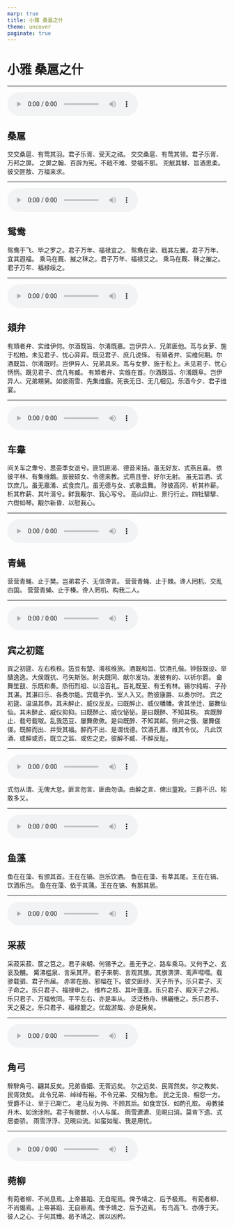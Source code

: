 ```yaml
---
marp: true
title: 小雅 桑扈之什
theme: uncover
paginate: true
---
```


# 小雅 桑扈之什

---

![](assets/audios/22/1.mp3)

## 桑扈

交交桑扈、有莺其羽。君子乐胥、受天之祜。
交交桑扈、有莺其领。君子乐胥、万邦之屏。
之屏之翰、百辟为宪。不戢不难、受福不那。
兕觥其觩、旨酒思柔。彼交匪敖、万福来求。

---

![](assets/audios/22/2.mp3)

## 鸳鸯

鸳鸯于飞、毕之罗之。君子万年、福禄宜之。
鸳鸯在梁、戢其左翼。君子万年、宜其遐福。
乘马在厩、摧之秣之。君子万年、福禄艾之。
乘马在厩、秣之摧之。君子万年、福禄绥之。

---

![](assets/audios/22/3.mp3)

## 頍弁

有頍者弁、实维伊何。尔酒既旨、尔淆既嘉。岂伊异人、兄弟匪他。茑与女萝、施于松柏。未见君子、忧心弈弈。既见君子、庶几说怿。
有頍者弁、实维何期。尔酒既旨、尔淆既时。岂伊异人、兄弟具来。茑与女萝、施于松上。未见君子、忧心怲怲。既见君子、庶几有臧。
有頍者弁、实维在首。尔酒既旨、尔淆既阜。岂伊异人、兄弟甥舅。如彼雨雪、先集维霰。死丧无日、无几相见。乐酒今夕、君子维宴。

---

![](assets/audios/22/4.mp3)

## 车舝

间关车之舝兮、思娈季女逝兮。匪饥匪渴、德音来括。虽无好友、式燕且喜。
依彼平林、有集维鷮。辰彼硕女、令德来教。式燕且誉、好尔无射。
虽无旨酒、式饮庶几。虽无嘉淆、式食庶几。虽无德与女、式歌且舞。
陟彼高冈、析其柞薪。析其柞薪、其叶湑兮。鲜我觏尔、我心写兮。
高山仰止、景行行止。四牡騑騑、六辔如琴。觏尔新昏、以慰我心。

---

![](assets/audios/22/5.mp3)

## 青蝇

营营青蝇、止于樊。岂弟君子、无信谗言。
营营青蝇、止于棘。谗人罔机、交乱四国。
营营青蝇、止于榛。谗人罔机、构我二人。

---

![](assets/audios/22/6.mp3)

## 宾之初筵

宾之初筵、左右秩秩。笾豆有楚、淆核维旅。酒既和旨、饮酒孔偕。钟鼓既设、举醻逸逸。大侯既抗、弓矢斯张。射夫既同、献尔发功。发彼有的、以祈尔爵。
龠舞笙鼓、乐既和奏。烝衎烈祖、以洽百礼。百礼既至、有壬有林。锡尔纯嘏、子孙其湛。其湛曰乐、各奏尔能。宾载手仇、室人入又。酌彼康爵、以奏尔时。
宾之初筵、温温其恭。其未醉止、威仪反反。曰既醉止、威仪幡幡。舍其坐迁、屡舞仙仙。其未醉止、威仪抑抑。曰既醉止、威仪怭怭。是曰既醉、不知其秩。
宾既醉止、载号载呶。乱我笾豆、屡舞僛僛。是曰既醉、不知其邮。侧弁之俄、屡舞傞傞。既醉而出、并受其福。醉而不出、是谓伐德。饮酒孔嘉、维其令仪。
凡此饮酒、或醉或否。既立之监、或佐之史。彼醉不臧、不醉反耻。

---

![](assets/audios/22/7.mp3)

式勿从谓、无俾大怠。匪言勿言、匪由勿语。由醉之言、俾出童羖。三爵不识、矧敢多又。

---

![](assets/audios/22/8.mp3)

## 鱼藻

鱼在在藻、有颁其首。王在在镐、岂乐饮酒。
鱼在在藻、有莘其尾。王在在镐、饮酒乐岂。
鱼在在藻、依于其蒲。王在在镐、有那其居。

---

![](assets/audios/22/9.mp3)

## 采菽

采菽采菽、筐之筥之。君子来朝、何锡予之。虽无予之、路车乘马。又何予之、玄衮及黼。
觱沸槛泉、言采其芹。君子来朝、言观其旗。其旗淠淠、鸾声嘒嘒。载骖载驷、君子所届。
赤芾在股、邪幅在下。彼交匪纾、天子所予。乐只君子、天子命之。乐只君子、福禄申之。
维柞之枝、其叶蓬蓬。乐只君子、殿天子之邦。乐只君子、万福攸同。平平左右、亦是率从。
泛泛杨舟、绋纚维之。乐只君子、天之葵之。乐只君子、福禄膍之。优哉游哉、亦是戾矣。

---

![](assets/audios/22/10.mp3)

## 角弓

騂騂角弓、翩其反矣。兄弟昏姻、无胥远矣。
尔之远矣、民胥然矣。尔之教矣、民胥效矣。
此令兄弟、绰绰有裕。不令兄弟、交相为愈。
民之无良、相怨一方。受爵不让、至于已斯亡。
老马反为驹、不顾其后。如食宜饫、如酌孔取。
毋教猱升木、如涂涂附。君子有徽猷、小人与属。
雨雪瀌瀌、见晛曰消。莫肯下遗、式居娄骄。
雨雪浮浮、见晛曰流。如蛮如髦、我是用忧。

---

![](assets/audios/22/11.mp3)

## 菀柳

有菀者柳、不尚息焉。上帝甚蹈、无自昵焉。俾予靖之、后予极焉。
有菀者柳、不尚愒焉。上帝甚蹈、无自瘵焉。俾予靖之、后予迈焉。
有鸟高飞、亦傅于天。彼人之心、于何其臻。曷予靖之、居以凶矜。

